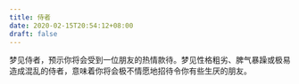 ```yaml
---
title: 侍者
date: 2020-02-15T20:54:12+08:00
draft: false
---
```


梦见侍者，预示你将会受到一位朋友的热情款待。梦见性格粗劣、脾气暴躁或极易造成混乱的侍者，意味着你将会极不情愿地招待令你有些生厌的朋友。